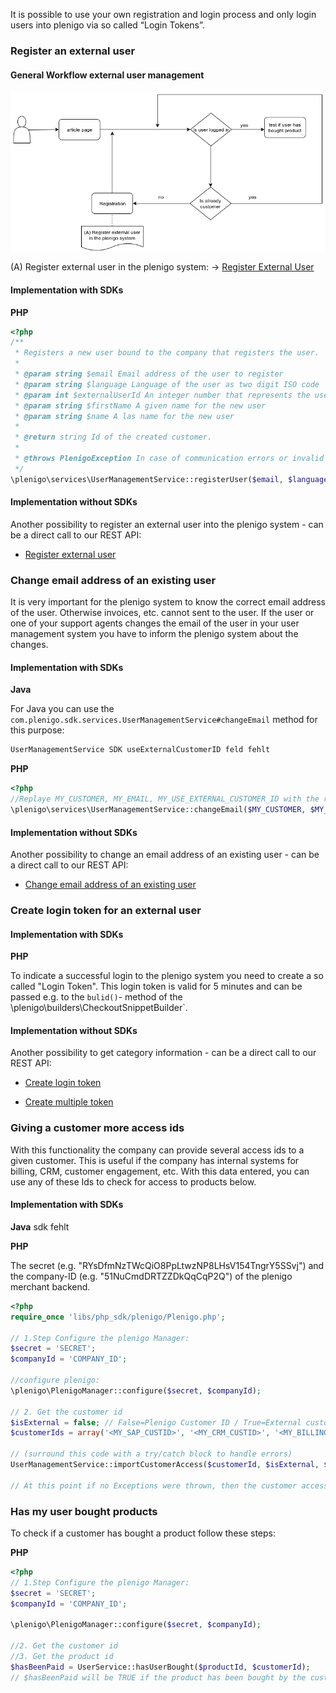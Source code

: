 It is possible to use your own registration and login process and only login users into plenigo via so called “Login Tokens”.

### Register an external user

#### General Workflow external user management 

![General Workflow External User Management](/assets/images/ci/ExternalUser.png)

(A) Register external user in the plenigo system: -> [Register External User](https://api.plenigo.com/#!/external_user_management/registerExternalUser)

#### Implementation with SDKs  


**PHP**

```php
<?php
/**
 * Registers a new user bound to the company that registers the user.
 *
 * @param string $email Email address of the user to register
 * @param string $language Language of the user as two digit ISO code
 * @param int $externalUserId An integer number that represents the user in the external system
 * @param string $firstName A given name for the new user
 * @param string $name A las name for the new user
 *
 * @return string Id of the created customer.
 *
 * @throws PlenigoException In case of communication errors or invalid parameters.
 */
\plenigo\services\UserManagementService::registerUser($email, $language = "en", $externalUserId = null, $firstName = null, $name = null)
```

#### Implementation without SDKs 

Another possibility to register an external user into the plenigo system - can be a direct call to our REST API:

* [Register external user](https://api.plenigo.com/#!/external_user_management/registerExternalUser)


### Change email address of an existing user

It is very important for the plenigo system to know the correct email address of the user. Otherwise invoices, etc. cannot sent to the user. If the user or one of your support agents changes the email of the user in your user management system you have to inform the plenigo system about the changes.

#### Implementation with SDKs

**Java**

For Java you can use the `com.plenigo.sdk.services.UserManagementService#changeEmail` method for this purpose:
```java
UserManagementService SDK useExternalCustomerID feld fehlt
```
**PHP**

```php
<?php
//Replaye MY_CUSTOMER, MY_EMAIL, MY_USE_EXTERNAL_CUSTOMER_ID with the real data
\plenigo\services\UserManagementService::changeEmail($MY_CUSTOMER, $MY_EMAIL, $MY_USE_EXTERNAL_CUSTOMER_ID = false)
```
#### Implementation without SDKs

Another possibility to change an email address of an existing user - can be a direct call to our REST API:

* [Change email address of an existing user](https://api.plenigo.com/#!/external_user_management/registerExternalUser)

### Create login token for an external user


#### Implementation with SDKs


**PHP**

To indicate a successful login to the plenigo system you need to create a so called "Login Token". This login token is valid for 5 minutes and can be passed  e.g. to the `bulid()`- method of the \plenigo\builders\CheckoutSnippetBuilder`.

#### Implementation without SDKs 

Another possibility to get category information - can be a direct call to our REST API:

* [Create login token](https://api.plenigo.com/#!/external_user_management/createLoginToken)

* [Create multiple token](https://api.plenigo.com/#!/external_user_management/createMultipleLoginTokens)

### Giving a customer more access ids


With this functionality the company can provide several access ids to a given customer. This is useful if the company has internal systems for billing, CRM, customer engagement, etc. With this data entered, you can use any of these Ids to check for access to products below.

#### Implementation with SDKs

**Java**
sdk fehlt

**PHP**

The secret (e.g. "RYsDfmNzTWcQiO8PpLtwzNP8LHsV154TngrY5SSvj") and the company-ID (e.g. "51NuCmdDRTZZDkQqCqP2Q") of the plenigo merchant backend.  
```php
<?php
require_once 'libs/php_sdk/plenigo/Plenigo.php';

// 1.Step Configure the plenigo Manager:
$secret = 'SECRET';
$companyId = 'COMPANY_ID';

//configure plenigo:
\plenigo\PlenigoManager::configure($secret, $companyId);

// 2. Get the customer id
$isExternal = false; // False=Plenigo Customer ID / True=External customer ID
$customerIds = array('<MY_SAP_CUSTID>', '<MY_CRM_CUSTID>', '<MY_BILLING_CUSTID>', '<MY_ECOMMERCE_CUSTID>'); // one up to four access id

// (surround this code with a try/catch block to handle errors)
UserManagementService::importCustomerAccess($customerId, $isExternal, $customerIds);

// At this point if no Exceptions were thrown, then the customer access has been imported
```
### Has my user bought products 

To check if a customer has bought a product follow these steps:

**PHP**

```php
<?php
// 1.Step Configure the plenigo Manager:
$secret = 'SECRET';
$companyId = 'COMPANY_ID';

\plenigo\PlenigoManager::configure($secret, $companyId);

//2. Get the customer id
//3. Get the product id
$hasBeenPaid = UserService::hasUserBought($productId, $customerId);
// $hasBeenPaid will be TRUE if the product has been bought by the customer, FALSE otherwise
```